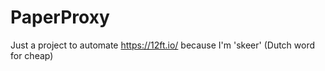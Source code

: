 # PaperProxy

Just a project to automate https://12ft.io/ because I'm 'skeer' (Dutch word for cheap)
